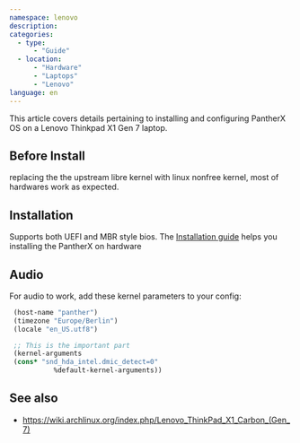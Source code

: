 ```yaml
---
namespace: lenovo
description:
categories:
  - type:
      - "Guide"
  - location:
      - "Hardware"
      - "Laptops"
      - "Lenovo"
language: en
---
```


This article covers details pertaining to installing and configuring PantherX OS
on a Lenovo Thinkpad X1 Gen 7 laptop.

## Before Install

replacing the the upstream libre kernel with linux nonfree kernel, most of hardwares
work as expected.

## Installation

Supports both UEFI and MBR style bios. The [Installation guide](/Installation-guide/)
helps you installing the PantherX on hardware

## Audio

For audio to work, add these kernel parameters to your config:

```scheme
 (host-name "panther")
 (timezone "Europe/Berlin")
 (locale "en_US.utf8")

 ;; This is the important part
 (kernel-arguments
 (cons* "snd_hda_intel.dmic_detect=0"
           %default-kernel-arguments))
```

## See also

- https://wiki.archlinux.org/index.php/Lenovo_ThinkPad_X1_Carbon_(Gen_7)
